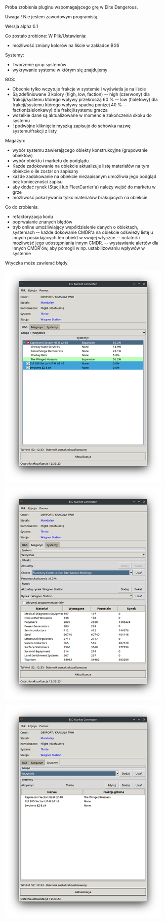 Próba zrobienia pluginu wspomagającego grę w Elite Dangerous.

Uwaga ! 
Nie jestem zawodowym programistą.

Wersja alpha 0.1

Co zostało zrobione:
W Plik/Ustawienia:
- możliwość zmiany kolorów na liście w zakładce BGS

Systemy:
- Tworzenie grup systemów
- wykrywanie systemu w którym się znajdujemy

BGS:
- Obecnie tylko wczytuje frakcje w systemie i wyświetla je na liście
- Są zdefiniowane 3 kolory (high, low, faction)
-- high (czerwony) dla frakcji/systemu którego wpływy przekroczą 60 %
-- low (fioletowy) dla frakcji/systemu którego wpływy spadną poniżej 40 %
-- faction(zielonkawy) dla frakcji/systemu gracza
- wszelkie dane są aktualizowane w momencie zakończenia skoku do systemu
- ! podwójne kliknięcie myszką zapisuje do schowka nazwę systemu/frakcji z listy

Magazyn:
- wybór systemu zawierającego obiekty konstrukcyjne (grupowanie obiektów)
- wybór obiektu i marketu do podglądu
- Każde zadokowanie na obiekcie aktualizuje listę materiałów na tym obiekcie o ile został on zapisany 
- każde zadokowanie na obiekcie niezapisanym umożliwia jego podgląd bez konieczności zapisu
- aby dodać rynek (Stacji lub FleetCarrier'a) należy wejść do marketu w grze
- możliwość pokazywania tylko materiałów brakujacych na obiekcie



Co do zrobienia:
- refaktoryzacja kodu
- poprwaianie znanych błędów
- tryb online umożliwiający współdzielenie danych o obiektach, systemach
-- każde dokowanie CMDR'a na obiekcie odświeży listę u innych posiadajacych ten obiekt w swojej wtyczce
-- notatnik i możliwość jego udostępniania innym CMDR.
-- wystawianie alertów dla innych CMDR'ów, aby pomogli w np. ustabilizowaniu wpływów w systemie



Wtyczka może zawierać błędy.


![Screenshot](screens/bgs.png)

![Screenshot](screens/depot.png)

![Screenshot](screens/systems.png)
